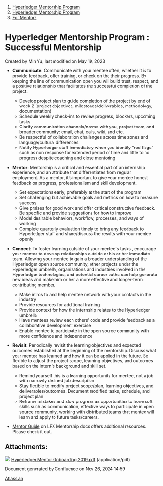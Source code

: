 1. [Hyperledger Mentorship Program](index.html)
2. [Hyperledger Mentorship Program](Hyperledger-Mentorship-Program_21954571.html)
3. [For Mentors](For-Mentors_21955358.html)

# Hyperledger Mentorship Program : Successful Mentorship

Created by Min Yu, last modified on May 19, 2023

- **Communicate**: Communicate with your mentee often, whether it is to provide feedback, offer training, or check on the their progress. By keeping the line of communication open you will build trust, respect, and a positive relationship that facilitates the successful completion of the project.
  
  - Develop project plan to guide completion of the project by end of week 2 (project objectives, milestones/deliverables, methodology, documentation)
  - Schedule weekly check-ins to review progress, blockers, upcoming tasks
  - Clarify communication channels/norms with you, project team, and broader community: email, chat, calls, wiki, and etc.
  - Be respectful of collaboration challenges across time zones and language/cultural differences
  - Notify Hyperledger staff immediately when you identify “red flags” such as non response for extended period of time and little to no progress despite coaching and close mentoring
- **Mentor**: Mentorship is a critical and essential part of an internship experience, and an attribute that differentiates from regular employment. As a mentor, it’s important to give your mentee honest feedback on progress, professionalism and skill development.
  
  - Set expectations early, preferably at the start of the program
  - Set challenging but achievable goals and metrics on how to measure success
  - Give praises for good work and offer critical constructive feedback. Be specific and provide suggestions for how to improve
  - Model desirable behaviors, workflow, processes, and ways of working
  - Complete quarterly evaluation timely to bring any feedback to Hyperledger staff and share/discuss the results with your mentee openly
- **Connect**: To foster learning outside of your mentee's tasks , encourage your mentee to develop relationships outside or his or her immediate team. Allowing your mentee to gain a broader understanding of the Hyperledger open source community, other projects under the Hyperledger umbrella, organizations and industries involved in the Hyperledger technologies, and potential career paths can help generate new ideas and make him or her a more effective and longer-term contributing member.
  
  - Make intros to and help mentee network with your contacts in the industry
  - Provide resources for additional training
  - Provide context for how the internship relates to the Hyperledger umbrella
  - Have mentees review each others’ code and provide feedback as a collaborative development exercise
  - Enable mentee to participate in the open source community with more confidence and independence
- **Revisit**: Periodically revisit the learning objectives and expected outcomes established at the beginning of the mentorship. Discuss what your mentee has learned and how it can be applied in the future. Be flexible to adjust the project scope, learning objectives, and outcomes based on the intern's background and skill set.
  
  - Remind yourself this is a learning opportunity for mentee, not a job with narrowly defined job description
  - Stay flexible to modify project scope/plan, learning objectives, and deliverables/outcomes. Document modified tasks, schedule, and project plan
  - Reframe mistakes and slow progress as opportunities to hone soft skills such as communication, effective ways to participate in open source community, working with distributed teams that mentee will learn and apply to future tasks/careers.
- [Mentor Guide](https://docs.linuxfoundation.org/lfx/mentorship/mentor-guide) on LFX Mentorship docs offers additional resources. Please check it out.

## Attachments:

![](images/icons/bullet_blue.gif) [Hyperledger Mentor Onboarding 2019.pdf](attachments/21954642/21962575.pdf) (application/pdf)

Document generated by Confluence on Nov 26, 2024 14:59

[Atlassian](http://www.atlassian.com/)
